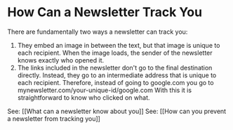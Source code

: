 # How Can a Newsletter Track You
There are fundamentally two ways a newsletter can track you: 
1. They embed an image in between the text, but that image is unique to each recipient. When the image loads, the sender of the newsletter knows exactly who opened it. 
2. The links included in the newsletter don't go to the final destination directly. Instead, they go to an intermediate address that is unique to each recipient. Therefore, instead of going to google.com you go to mynewsletter.com/your-unique-id/google.com With this it is straightforward to know who clicked on what. 

See: [[What can a newsletter know about you]]
See: [[How can you prevent a newsletter from tracking you]]